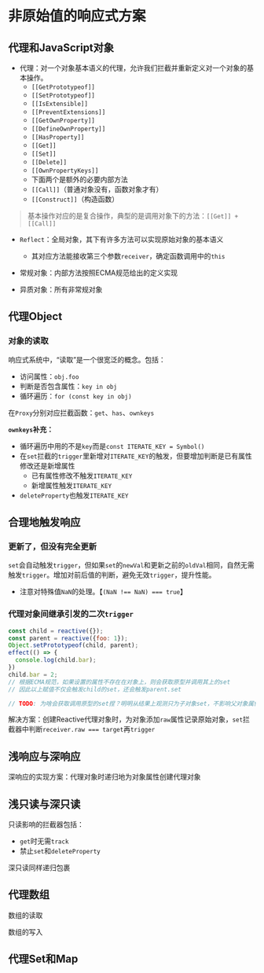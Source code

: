 # 非原始值的响应式方案
## 代理和JavaScript对象
- 代理：对一个对象基本语义的代理，允许我们拦截并重新定义对一个对象的基本操作。
    - `[[GetPrototypeof]]`
    - `[[SetPrototypeof]]`
    - `[[IsExtensible]]`
    - `[[PreventExtensions]]`
    - `[[GetOwnProperty]]`
    - `[[DefineOwnProperty]]`
    - `[[HasProperty]]`
    - `[[Get]]`
    - `[[Set]]`
    - `[[Delete]]`
    - `[[OwnPropertyKeys]]`
    - 下面两个是额外的必要内部方法
    - `[[Call]]`（普通对象没有，函数对象才有）
    - `[[Construct]]`（构造函数）
> 基本操作对应的是复合操作，典型的是调用对象下的方法：`[[Get]] + [[Call]]`
- `Reflect`：全局对象，其下有许多方法可以实现原始对象的基本语义
    - 其对应方法能接收第三个参数`receiver`，确定函数调用中的`this`

- 常规对象：内部方法按照ECMA规范给出的定义实现
- 异质对象：所有非常规对象

## 代理Object
### 对象的读取
响应式系统中，“读取”是一个很宽泛的概念。包括：
- 访问属性：`obj.foo`
- 判断是否包含属性：`key in obj`
- 循环遍历：`for (const key in obj)`

在`Proxy`分别对应拦截函数：`get`、`has`、`ownkeys`

**`ownkeys`补充：**
- 循环遍历中用的不是`key`而是`const ITERATE_KEY = Symbol()`
- 在`set`拦截的`trigger`里新增对`ITERATE_KEY`的触发，但要增加判断是已有属性修改还是新增属性
    - 已有属性修改不触发`ITERATE_KEY`
    - 新增属性触发`ITERATE_KEY`
- `deleteProperty`也触发`ITERATE_KEY`

## 合理地触发响应
### 更新了，但没有完全更新
`set`会自动触发`trigger`，但如果`set`的`newVal`和更新之前的`oldVal`相同，自然无需触发`trigger`。增加对前后值的判断，避免无效`trigger`，提升性能。
- 注意对特殊值`NaN`的处理。【`(NaN !== NaN) === true`】
### 代理对象间继承引发的二次`trigger`
```js
const child = reactive({});
const parent = reactive({foo: 1});
Object.setPrototypeof(child, parent);
effect(() => {
  console.log(child.bar);
})
child.bar = 2;
// 根据ECMA规范，如果设置的属性不存在在对象上，则会获取原型并调用其上的set
// 因此以上赋值不仅会触发child的set，还会触发parent.set

// TODO: 为啥会获取调用原型的set捏？明明从结果上观测只为子对象set，不影响父对象属性
```
解决方案：创建Reactive代理对象时，为对象添加`raw`属性记录原始对象，`set`拦截器中判断`receiver.raw === target`再`trigger`
## 浅响应与深响应
深响应的实现方案：代理对象时递归地为对象属性创建代理对象
## 浅只读与深只读
只读影响的拦截器包括：
- `get`时无需`track`
- 禁止`set`和`deleteProperty`

深只读同样递归包裹

## 代理数组
数组的读取

数组的写入

## 代理Set和Map
